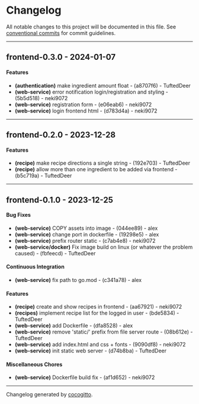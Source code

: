 # Changelog
All notable changes to this project will be documented in this file. See [conventional commits](https://www.conventionalcommits.org/) for commit guidelines.

- - -
## frontend-0.3.0 - 2024-01-07
#### Features
- **(authentication)** make ingredient amount float - (a8707f6) - TuftedDeer
- **(web-service)** error notification login/registration and styling - (5b5d518) - neki9072
- **(web-service)** registration form - (e06eab6) - neki9072
- **(web-service)** login frontend html - (d783d4a) - neki9072

- - -

## frontend-0.2.0 - 2023-12-28
#### Features
- **(recipe)** make recipe directions a single string - (192e703) - TuftedDeer
- **(recipe)** allow more than one ingredient to be added via frontend - (b5c719a) - TuftedDeer

- - -

## frontend-0.1.0 - 2023-12-25
#### Bug Fixes
- **(web-service)** COPY assets into image - (044ee89) - alex
- **(web-service)** change port in dockerfile - (19298e5) - alex
- **(web-service)** prefix router static - (c7ab4e8) - neki9072
- **(web-service/docker)** Fix image build on linux (or whatever the problem caused) - (fbfeecd) - TuftedDeer
#### Continuous Integration
- **(web-service)** fix path to go.mod - (c341a78) - alex
#### Features
- **(recipe)** create and show recipes in frontend - (aa67921) - neki9072
- **(recipes)** implement recipe list for the logged in user - (bde5834) - TuftedDeer
- **(web-service)** add Dockerfile - (dfa8528) - alex
- **(web-service)** remove 'static/' prefix from file server route - (08b612e) - TuftedDeer
- **(web-service)** add index.html and css + fonts - (9090df8) - neki9072
- **(web-service)** init static web server - (d74b8ba) - TuftedDeer
#### Miscellaneous Chores
- **(web-service)** Dockerfile build fix - (af1d652) - neki9072

- - -

Changelog generated by [cocogitto](https://github.com/cocogitto/cocogitto).